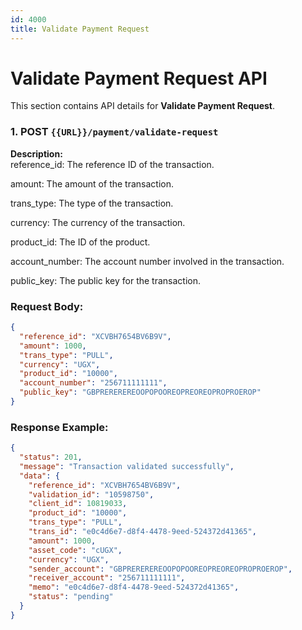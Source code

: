 ```yaml
---
id: 4000
title: Validate Payment Request
---
```


# Validate Payment Request API

This section contains API details for **Validate Payment Request**.

### 1. POST `{{URL}}/payment/validate-request`

**Description:**  
reference_id: The reference ID of the transaction.

amount: The amount of the transaction.

trans_type: The type of the transaction.

currency: The currency of the transaction.

product_id: The ID of the product.

account_number: The account number involved in the transaction.

public_key: The public key for the transaction.

### Request Body:
```json
{
  "reference_id": "XCVBH7654BV6B9V",
  "amount": 1000,
  "trans_type": "PULL",
  "currency": "UGX",
  "product_id": "10000",
  "account_number": "256711111111",
  "public_key": "GBPREREREREOOPOPOOREOPREOREOPROPROEROP"
}
```

### Response Example:
```json
{
  "status": 201,
  "message": "Transaction validated successfully",
  "data": {
    "reference_id": "XCVBH7654BV6B9V",
    "validation_id": "10598750",
    "client_id": 10819033,
    "product_id": "10000",
    "trans_type": "PULL",
    "trans_id": "e0c4d6e7-d8f4-4478-9eed-524372d41365",
    "amount": 1000,
    "asset_code": "cUGX",
    "currency": "UGX",
    "sender_account": "GBPREREREREOOPOPOOREOPREOREOPROPROEROP",
    "receiver_account": "256711111111",
    "memo": "e0c4d6e7-d8f4-4478-9eed-524372d41365",
    "status": "pending"
  }
}
```
